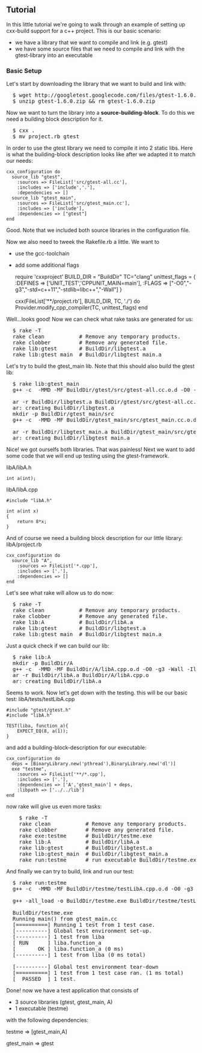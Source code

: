 
## Tutorial

In this little tutorial we're going to walk through an example of setting up cxx-build support for a c++ project.
This is our basic scenario:
* we have a library that we want to compile and link (e.g. gtest)
* we have some source files that we need to compile and link with the gtest-library into an executable

### Basic Setup

Let's start by downloading the library that we want to build and link with:


<pre class="terminal">
  $ wget http://googletest.googlecode.com/files/gtest-1.6.0.zip
  $ unzip gtest-1.6.0.zip && rm gtest-1.6.0.zip
</pre>

Now we want to turn the library into a **source-building-block**. To do this we need a building block description for it.

<pre class="terminal">
  $ cxx .
  $ mv project.rb gtest
</pre>

In order to use the gtest library we need to compile it into 2 static libs.
Here is what the building-block description looks like after we adapted it to match our needs:


    cxx_configuration do
      source_lib "gtest",
        :sources => FileList['src/gtest-all.cc'],
        :includes => ['include','.'],
        :dependencies => []
      source_lib "gtest_main",
        :sources => FileList['src/gtest_main.cc'],
        :includes => ['include'],
        :dependencies => ["gtest"]
    end

Good. Note that we included both source libraries in the configuration file.


Now we also need to tweek the Rakefile.rb a little. We want to 
* use the gcc-toolchain
* add some additional flags

    require 'cxxproject'
    BUILD_DIR = "BuildDir"
    TC="clang"
    unittest_flags = {
      :DEFINES => ['UNIT_TEST','CPPUNIT_MAIN=main'],
      :FLAGS => ["-O0","-g3","-std=c++11","-stdlib=libc++","-Wall"]
    }

    cxx(FileList['**/project.rb'], BUILD_DIR, TC, './') do
      Provider.modify_cpp_compiler(TC, unittest_flags)
    end

Well...looks good! Now we can check what rake tasks are generated for us:

<pre class="terminal">
  $ rake -T
  rake clean           # Remove any temporary products.
  rake clobber         # Remove any generated file.
  rake lib:gtest       # BuildDir/libgtest.a
  rake lib:gtest_main  # BuildDir/libgtest_main.a
</pre>

Let's try to build the gtest_main lib. Note that this should also build the gtest lib:

<pre class="terminal">
  $ rake lib:gtest_main
  g++ -c  -MMD -MF BuildDir/gtest/src/gtest-all.cc.o.d -O0 -g3 -Wall -Igtest-1.6.0/include -Igtest-1.6.0 -DUNIT_TEST -o BuildDir/gtest/src/gtest-all.cc.o gtest-1.6.0/src/gtest-all.cc

  ar -r BuildDir/libgtest.a BuildDir/gtest/src/gtest-all.cc.o
  ar: creating BuildDir/libgtest.a
  mkdir -p BuildDir/gtest_main/src
  g++ -c  -MMD -MF BuildDir/gtest_main/src/gtest_main.cc.o.d -O0 -g3 -Wall -Igtest-1.6.0/include -Igtest-1.6.0 -DUNIT_TEST -o BuildDir/gtest_main/src/gtest_main.cc.o gtest-1.6.0/src/gtest_main.cc

  ar -r BuildDir/libgtest_main.a BuildDir/gtest_main/src/gtest_main.cc.o
  ar: creating BuildDir/libgtest_main.a
</pre>

Nice! we got ourselfs both libraries. That was painless!
Next we want to add some code that we will end up testing using the gtest-framework.

libA/libA.h

    int a(int);

libA/libA.cpp

    #include "libA.h"

    int a(int x)
    {
        return 8*x;
    }

And of course we need a building block description for our little library:
libA/project.rb

    cxx_configuration do
      source_lib "A",
        :sources => FileList['*.cpp'],
        :includes => ['.'],
        :dependencies => []
    end

Let's see what rake will allow us to do now:

<pre class="terminal">
  $ rake -T
  rake clean           # Remove any temporary products.
  rake clobber         # Remove any generated file.
  rake lib:A           # BuildDir/libA.a
  rake lib:gtest       # BuildDir/libgtest.a
  rake lib:gtest_main  # BuildDir/libgtest_main.a
</pre>

Just a quick check if we can build our lib:

<pre class="terminal">
  $ rake lib:A
  mkdir -p BuildDir/A
  g++ -c  -MMD -MF BuildDir/A/libA.cpp.o.d -O0 -g3 -Wall -IlibA -DUNIT_TEST -o BuildDir/A/libA.cpp.o libA/libA.cpp
  ar -r BuildDir/libA.a BuildDir/A/libA.cpp.o
  ar: creating BuildDir/libA.a
</pre>

Seems to work. Now let's get down with the testing.
this will be our basic test:
libA/tests/testLibA.cpp

    #include "gtest/gtest.h"
    #include "libA.h"

    TEST(liba, function_a){
        EXPECT_EQ(8, a(1));
    }

and add a building-block-description for our executable:

    cxx_configuration do
      deps = [BinaryLibrary.new('pthread'),BinaryLibrary.new('dl')]
      exe "testme",
        :sources => FileList['**/*.cpp'],
        :includes => ['.'],
        :dependencies => ['A','gtest_main'] + deps,
        :libpath => ['../../lib']
    end

now rake will give us even more tasks:

<pre class="terminal">
    $ rake -T
    rake clean           # Remove any temporary products.
    rake clobber         # Remove any generated file.
    rake exe:testme      # BuildDir/testme.exe
    rake lib:A           # BuildDir/libA.a
    rake lib:gtest       # BuildDir/libgtest.a
    rake lib:gtest_main  # BuildDir/libgtest_main.a
    rake run:testme      # run executable BuildDir/testme.exe
</pre>

And finally we can try to build, link and run our test:

<pre class="terminal">
  $ rake run:testme
  g++ -c  -MMD -MF BuildDir/testme/testLibA.cpp.o.d -O0 -g3 -Wall -IlibA/tests -IlibA -Igtest-1.6.0/include -Igtest-1.6.0 -DUNIT_TEST -o BuildDir/testme/testLibA.cpp.o libA/tests/testLibA.cpp

  g++ -all_load -o BuildDir/testme.exe BuildDir/testme/testLibA.cpp.o -Wl,--whole-archive -Llib -LBuildDir -lA -lgtest_main -lpthread -ldl -lgtest -Wl,--no-whole-archive

  BuildDir/testme.exe
  Running main() from gtest_main.cc
  [==========] Running 1 test from 1 test case.
  [----------] Global test environment set-up.
  [----------] 1 test from liba
  [ RUN      ] liba.function_a
  [       OK ] liba.function_a (0 ms)
  [----------] 1 test from liba (0 ms total)

  [----------] Global test environment tear-down
  [==========] 1 test from 1 test case ran. (1 ms total)
  [  PASSED  ] 1 test.
</pre>

Done! now we have a test application that consists of

* 3 source libraries (gtest, gtest_main, A)
* 1 executable (testme)

with the following dependencies:

  testme => [gtest_main,A]

  gtest_main => gtest









